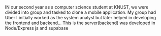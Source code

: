 IN our second year as a computer science student at KNUST, we were divided into group and tasked to clone a mobile application. My group had Uber
I initially worked as the system analyst but later  helped in developing the frontend and backend...
This is the server(backend) was developed in Node/Express js and supabase
